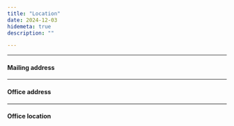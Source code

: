 ```yaml
---
title: "Location"
date: 2024-12-03
hidemeta: true
description: ""

---
```


---

#### Mailing address

---

#### Office address

---

#### Office location
